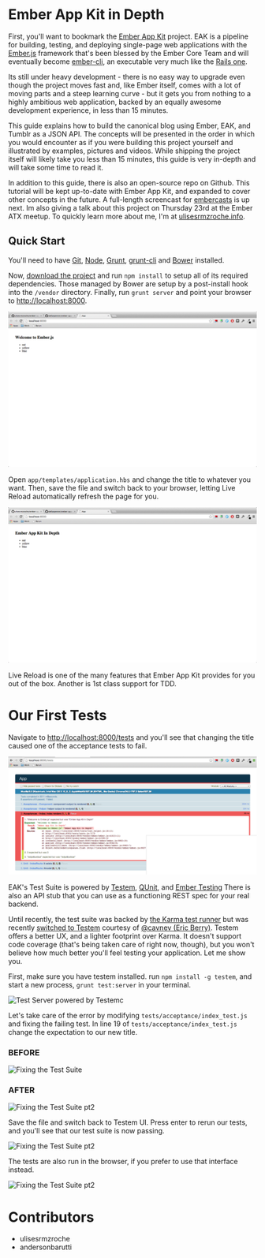 Ember App Kit in Depth
=================

First, you'll want to bookmark the [Ember App Kit](https://github.com/stefanpenner/ember-app-kit)
project. EAK is a pipeline for building, testing, and deploying single-page web applications
with the [Ember.js](http://ember.js.com) framework that's been blessed
by the Ember Core Team and will eventually become
[ember-cli](http://github.com/stefanpenner/ember-cli), an executable
very much like the [Rails one](http://rubyonrails.org). 

Its still under heavy development - there is no easy way to upgrade
even though the project moves fast and, like Ember itself, comes with a lot of moving parts
and a steep learning curve - but it gets you from nothing to a highly
ambitious web application, backed by an equally awesome development
experience, in less than 15 minutes.

This guide explains how to build the canonical blog using Ember, EAK,
and Tumblr as a JSON API. The concepts will be presented in
the order in which you would encounter as if you were building this
project yourself and illustrated by examples, pictures and videos.
While shipping the project itself will likely take you less than 15 minutes,
this guide is very in-depth and will take some time to read it.

In addition to this guide, there is also an open-source repo on
Github. This tutorial
will be kept up-to-date with Ember App Kit, and expanded to cover other
concepts in the future. A full-length screencast for [embercasts](http://embercasts.com) is up next. Im also giving a talk about this project on Thursday 23rd at the Ember ATX meetup. To quickly learn more about me, I'm at [ulisesrmzroche.info](http://ulisesrmzroche.info).

## Quick Start

You'll need to have [Git](http://git-scm.com/),
[Node](http://nodejs.org/), [Grunt](http://gruntjs.com/),
[grunt-cli](https://github.com/gruntjs/grunt-cli) and
[Bower](http://bower.io/) installed.

Now, [download the
project](https://github.com/stefanpenner/ember-app-kit/archive/master.zip)
and run `npm install` to setup all of its required dependencies. Those
managed by Bower are setup by a post-install hook into the
`/vendor` directory. Finally, run `grunt server` and point your browser to [http://localhost:8000](http://localhost:8000).

![Hello World](/public/assets/images/thumb-1.png "Hello World")

Open `app/templates/application.hbs` and change the title to whatever you want. Then, save the file
and switch back to your browser, letting Live Reload automatically
refresh the page for you.

![Hello World](/public/assets/images/thumb-2.png "Hello World")

Live Reload is one of the many features that Ember App Kit provides for
you out of the box. Another is 1st class support for TDD.

# Our First Tests

Navigate to [http://localhost:8000/tests](http://localhost:8000/tests)
and you'll see that changing the title caused one of the acceptance
tests to fail.

![Broken Test Suite](/public/assets/images/first-tests-thumb-1.png "Broken Tests")

EAK's Test Suite is powered by [Testem](https://github.com/airportyh/testem), [QUnit](qunitjs.com), and [Ember Testing](http://emberjs.com/guides/testing/integration/)
There is also an API stub that you can use as a functioning REST spec for your
real backend.

Until recently, the test suite was backed by [the Karma test
runner](http://karma-runner.github.io/0.10/index.html) but was recently
[switched to
Testem](https://github.com/stefanpenner/ember-app-kit/pull/292) courtesy of [@cavnev (Eric Berry)](https://github.com/cavneb). Testem offers a better UX, and a lighter footprint over Karma. It
doesn't support code coverage (that's being taken care of right now,
though), but you won't believe how much better you'll feel testing your
application. Let me show you.

First, make sure you have testem installed. run `npm install -g testem`,
and start a new process, `grunt test:server` in your terminal.

![Test Server powered by Testemc](/public/assets/images/testem-thumb-1.png "Test Server
powered by Testem")

Let's take care of the error by modifying
`tests/acceptance/index_test.js` and fixing the failing test. In line 19
of `tests/acceptance/index_test.js` change the expectation to our new
title.

### BEFORE
![Fixing the Test Suite](/public/assets/images/fixing-the-test-suite.png "Test Server
powered by Testem")
### AFTER
![Fixing the Test Suite pt2](/public/assets/images/fixing-the-test-suite-2.png "Test Server
powered by Testem")

Save the file and switch back to Testem UI. Press enter to rerun our
tests, and you'll see that our test suite is now passing.

![Fixing the Test Suite pt2](/public/assets/images/first-green-tests.png "Test Server
powered by Testem")

The tests are also run in the browser, if you prefer to use that
interface instead.

![Fixing the Test Suite pt2](/public/assets/images/first-green-tests-browser.png "Test Server
powered by Testem")

# Contributors

* ulisesrmzroche
* andersonbarutti
